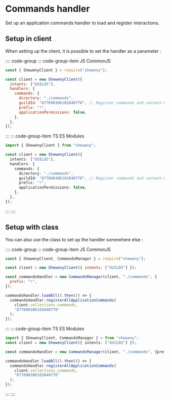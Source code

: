 # Commands handler

Set up an application commands handler to load and register interactions.

## Setup in client

When setting up the client, it is possible to set the handler as a parameter :

:::: code-group
::: code-group-item JS CommonJS

```js
const { ShewenyClient } = require("sheweny");

const client = new ShewenyClient({
  intents: ["GUILDS"],
  handlers: {
    commands: {
      directory: "./commands",
      guildId: "877090306103840778", // Register commands and context-menus in this guild
      prefix: "!",
      applicationPermissions: false,
    },
  },
});
```

:::
::: code-group-item TS ES Modules

```ts
import { ShewenyClient } from "sheweny";

const client = new ShewenyClient({
  intents: ["GUILDS"],
  handlers: {
    commands: {
      directory: "./commands",
      guildId: "877090306103840778", // Register commands and context-menus in this guild
      prefix: "!",
      applicationPermissions: false,
    },
  },
});
```

:::
::::

## Setup with class

You can also use the class to set up the handler somewhere else :

:::: code-group
::: code-group-item JS CommonJS

```js
const { ShewenyClient, CommandsManager } = require("sheweny");

const client = new ShewenyClient({ intents: ["GUILDS"] });

const commandsHandler = new CommandsManager(client, "./commands", {
  prefix: "!",
});

commandsHandler.loadAll().then(() => {
  commandsHandler.registerAllApplicationCommands(
    client.collections.commands,
    "877090306103840778"
  );
});
```

:::
::: code-group-item TS ES Modules

```ts
import { ShewenyClient, CommandsManager } = from "sheweny";
const client = new ShewenyClient({ intents: ["GUILDS"] });

const commandsHandler = new CommandsManager(client, "./commands", {prefix: "!"});

commandsHandler.loadAll().then(() => {
  commandsHandler.registerAllApplicationCommands(
    client.collections.commands,
    "877090306103840778"
  );
});
```

:::
::::

